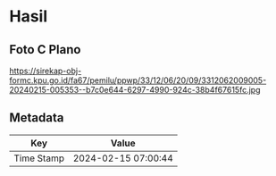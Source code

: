 # Hasil

## Foto C Plano

https://sirekap-obj-formc.kpu.go.id/fa67/pemilu/ppwp/33/12/06/20/09/3312062009005-20240215-005353--b7c0e644-6297-4990-924c-38b4f67615fc.jpg


## Metadata

| Key        | Value               |
| ---------- | ------------------- |
| Time Stamp | 2024-02-15 07:00:44 |



